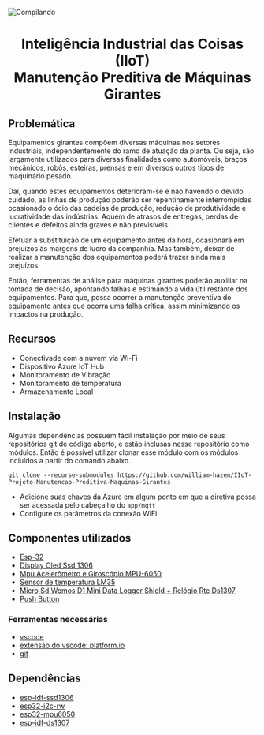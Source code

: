 ![Compilando](https://github.com/william-hazem/IIoT-Projeto-Manutencao-Preditiva-Maquinas-Girantes/actions/workflows/main.yml/badge.svg)
<div align="center">
<h1>Inteligência Industrial das Coisas (IIoT) <br> Manutenção Preditiva de Máquinas Girantes</h1>

</div>

## Problemática

Equipamentos girantes compõem diversas máquinas nos setores industriais, independentemente do ramo de atuação da planta. Ou seja, são largamente utilizados para diversas finalidades como automóveis, braços mecânicos, robôs, esteiras, prensas e em diversos outros tipos de maquinário pesado. 

Daí, quando estes equipamentos deterioram-se e não havendo o devido cuidado, as linhas de produção poderão ser repentinamente interrompidas ocasionado o ócio das cadeias de produção, redução de produtividade e lucratividade das indústrias. Aquém de atrasos de entregas, perdas de clientes e defeitos ainda graves e não previsíveis.

Efetuar a substituição de um equipamento antes da hora, ocasionará em prejuízos às margens de lucro da companhia. Mas também, deixar de realizar a manutenção dos equipamentos poderá trazer ainda mais prejuízos.

Então, ferramentas de análise para máquinas girantes poderão auxiliar na tomada de decisão, apontando falhas e estimando a vida útil restante dos equipamentos. Para que, possa ocorrer a manutenção preventiva do equipamento antes que ocorra uma falha crítica, assim minimizando os impactos na produção.

## Recursos
- Conectivade com a nuvem via Wi-Fi
- Dispositivo Azure IoT Hub
- Monitoramento de Vibração
- Monitoramento de temperatura
- Armazenamento Local

## Instalação

Algumas dependências possuem fácil instalação por meio de seus repositórios git de código aberto, e estão inclusas nesse repositório como módulos. Então é possível utilizar clonar esse módulo com os módulos incluídos a partir do comando abaixo.
```
git clone --recurse-submodules https://github.com/william-hazem/IIoT-Projeto-Manutencao-Preditiva-Maquinas-Girantes
```

* Adicione suas chaves da Azure em algum ponto em que a diretiva possa ser acessada pelo cabeçalho do `app/mqtt`
* Configure os parâmetros da conexão WiFi

## Componentes utilizados
* [Esp-32](https://www.alldatasheet.com/view.jsp?Searchword=Esp32%20datasheet&gclid=CjwKCAiA9qKbBhAzEiwAS4yeDeI7po4PLbK3pjVwZteYmlg82jyRDaVdivmHAtsPh1cijuFFRzoJ9xoCtMAQAvD_BwE)
* [Display Oled Ssd 1306](https://www.alldatasheet.com/view.jsp?Searchword=Ssd1306%20datasheet&gclid=CjwKCAiA9qKbBhAzEiwAS4yeDXkNi0S-0cQt8U6twi88OrERvhTNjdOnKnPOsK7tNTRjT_KVJQgxNhoCB9UQAvD_BwE)
* [Mpu Acelerômetro e Giroscópio MPU-6050](https://www.alldatasheet.com/view.jsp?Searchword=MPU-6050)
* [Sensor de temperatura LM35](https://www.alldatasheet.com/view.jsp?Searchword=Lm35%20datasheet&gclid=CjwKCAiA9qKbBhAzEiwAS4yeDcAv1BQVh7PaoJ-mTnymIodMIcGNu__R-WiTKMm82buFWD2Po9-bDxoCRxEQAvD_BwE)
* [Micro Sd Wemos D1 Mini Data Logger Shield + Relógio Rtc Ds1307](https://www.usinainfo.com.br/rtc-arduino/shield-data-logger-com-rtc-ds1307-para-wemos-d1-mini-6274.html)
* [Push Button](https://components101.com/switches/push-button)

### Ferramentas necessárias
* [vscode](https://code.visualstudio.com/)
* [extensão do vscode: platform.io](https://marketplace.visualstudio.com/items?itemName=platformio.platformio-ide)
* [git](https://git-scm.com/)

## Dependências
* [esp-idf-ssd1306](https://github.com/nopnop2002/esp-idf-ssd1306)
* [esp32-i2c-rw](https://github.com/gabrielbvicari/esp32-i2c_rw)
* [esp32-mpu6050](https://github.com/gabrielbvicari/esp32-mpu6050)
* [esp-idf-ds1307](https://github.com/nopnop2002/esp-idf-ds1307)
